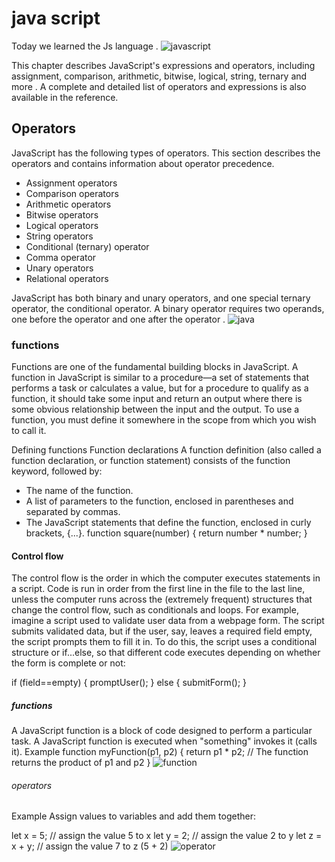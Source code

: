 # java script 
Today we learned the Js language . 
![javascript](https://2.bp.blogspot.com/-hUHZB4lkOfo/VWCGfzGBaFI/AAAAAAAACyI/Keb3hV6cm_M/s1600/JavaScript%2Bthe%2BRight%2BWay%2B-%2BFree%2Bbook%2BOnline.png)

This chapter describes JavaScript's expressions and operators, including assignment, comparison, arithmetic, bitwise, logical, string, ternary and more .
A complete and detailed list of operators and expressions is also available in the reference.

## Operators
JavaScript has the following types of operators. This section describes the operators and contains information about operator precedence.

* Assignment operators
* Comparison operators
* Arithmetic operators
* Bitwise operators
* Logical operators
* String operators
* Conditional (ternary) operator
* Comma operator
* Unary operators
* Relational operators

JavaScript has both binary and unary operators, and one special ternary operator, the conditional operator. A binary operator requires two operands, one before the operator and one after the operator . 
![java](https://4.bp.blogspot.com/-PQHNOWFNS9o/XAkNsyPerCI/AAAAAAAALks/ONXxkKH3lRwskA3cfiqPa-cGKlt8u-l6wCLcBGAs/s1600/javascript.jpg)

### functions 
Functions are one of the fundamental building blocks in JavaScript. A function in JavaScript is similar to a procedure—a set of statements that performs a task or calculates a value, but for a procedure to qualify as a function, it should take some input and return an output where there is some obvious relationship between the input and the output. To use a function, you must define it somewhere in the scope from which you wish to call it.

Defining functions
Function declarations
A function definition (also called a function declaration, or function statement) consists of the function keyword, followed by:

* The name of the function.
* A list of parameters to the function, enclosed in parentheses and separated by commas.
* The JavaScript statements that define the function, enclosed in curly brackets, {...}.
function square(number) {
  return number * number;
}

#### Control flow
The control flow is the order in which the computer executes statements in a script.
Code is run in order from the first line in the file to the last line, unless the computer runs across the (extremely frequent) structures that change the control flow, such as conditionals and loops. 
For example, imagine a script used to validate user data from a webpage form. The script submits validated data, but if the user, say, leaves a required field empty, the script prompts them to fill it in. To do this, the script uses a conditional structure or if...else, so that different code executes depending on whether the form is complete or not:

if (field==empty) {
    promptUser();
} else {
    submitForm();
}

##### functions 
A JavaScript function is a block of code designed to perform a particular task.
A JavaScript function is executed when "something" invokes it (calls it).
Example
function myFunction(p1, p2) {
  return p1 * p2;   // The function returns the product of p1 and p2
}
![function](https://cdn.programiz.com/cdn/farfuture/oAZVf3IqOKOYj_aJ-IoYQvbJ2CB-B3y4HXSLXBUmYcY/mtime:1591592163/sites/tutorial2program/files/javascript-function-with-parameter.png)

###### operators 
Example
Assign values to variables and add them together:

let x = 5;         // assign the value 5 to x
let y = 2;         // assign the value 2 to y
let z = x + y;     // assign the value 7 to z (5 + 2)
![operator](https://i.ytimg.com/vi/wFB-ywsNPwg/maxresdefault.jpg)
